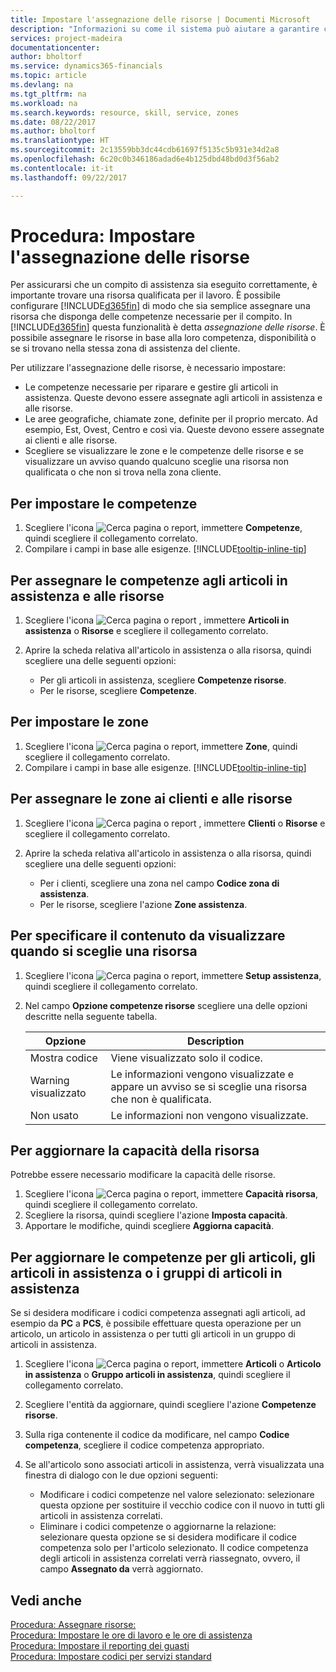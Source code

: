 ```yaml
---
title: Impostare l'assegnazione delle risorse | Documenti Microsoft
description: "Informazioni su come il sistema può aiutare a garantire che l'assegnazione venga fatta a chi ha le competenze necessarie per fornire a un servizio di assistenza."
services: project-madeira
documentationcenter: 
author: bholtorf
ms.service: dynamics365-financials
ms.topic: article
ms.devlang: na
ms.tgt_pltfrm: na
ms.workload: na
ms.search.keywords: resource, skill, service, zones
ms.date: 08/22/2017
ms.author: bholtorf
ms.translationtype: HT
ms.sourcegitcommit: 2c13559bb3dc44cdb61697f5135c5b931e34d2a8
ms.openlocfilehash: 6c20c0b346186adad6e4b125dbd48bd0d3f56ab2
ms.contentlocale: it-it
ms.lasthandoff: 09/22/2017

---
```


# <a name="how-to-set-up-resource-allocation"></a>Procedura: Impostare l'assegnazione delle risorse
Per assicurarsi che un compito di assistenza sia eseguito correttamente, è importante trovare una risorsa qualificata per il lavoro. È possibile configurare [!INCLUDE[d365fin](includes/d365fin_md.md)] di modo che sia semplice assegnare una risorsa che disponga delle competenze necessarie per il compito. In [!INCLUDE[d365fin](includes/d365fin_md.md)] questa funzionalità è detta _assegnazione delle risorse_. È possibile assegnare le risorse in base alla loro competenza, disponibilità o se si trovano nella stessa zona di assistenza del cliente. 

Per utilizzare l'assegnazione delle risorse, è necessario impostare:  
  
* Le competenze necessarie per riparare e gestire gli articoli in assistenza. Queste devono essere assegnate agli articoli in assistenza e alle risorse.  
* Le aree geografiche, chiamate zone, definite per il proprio mercato. Ad esempio, Est, Ovest, Centro e così via. Queste devono essere assegnate ai clienti e alle risorse.  
* Scegliere se visualizzare le zone e le competenze delle risorse e se visualizzare un avviso quando qualcuno sceglie una risorsa non qualificata o che non si trova nella zona cliente.  

## <a name="to-set-up-skills"></a>Per impostare le competenze
1. Scegliere l'icona ![Cerca pagina o report](media/ui-search/search_small.png "icona Cerca pagina o report"), immettere **Competenze**, quindi scegliere il collegamento correlato.  
2. Compilare i campi in base alle esigenze. [!INCLUDE[tooltip-inline-tip](includes/tooltip-inline-tip_md.md)]  

## <a name="to-assign-skills-to-service-items-and-resources"></a>Per assegnare le competenze agli articoli in assistenza e alle risorse
1. Scegliere l'icona ![Cerca pagina o report](media/ui-search/search_small.png "icona Cerca pagina o report") , immettere **Articoli in assistenza** o **Risorse** e scegliere il collegamento correlato.  
2. Aprire la scheda relativa all'articolo in assistenza o alla risorsa, quindi scegliere una delle seguenti opzioni:  
  
    * Per gli articoli in assistenza, scegliere **Competenze risorse**.  
    * Per le risorse, scegliere **Competenze**.  

## <a name="to-set-up-zones"></a>Per impostare le zone
1. Scegliere l'icona ![Cerca pagina o report](media/ui-search/search_small.png "icona Cerca pagina o report"), immettere **Zone**, quindi scegliere il collegamento correlato.  
2. Compilare i campi in base alle esigenze. [!INCLUDE[tooltip-inline-tip](includes/tooltip-inline-tip_md.md)]  

## <a name="to-assign-zones-to-customers-and-resources"></a>Per assegnare le zone ai clienti e alle risorse 
1. Scegliere l'icona ![Cerca pagina o report](media/ui-search/search_small.png "icona Cerca pagina o report") , immettere **Clienti** o **Risorse** e scegliere il collegamento correlato.  
2. Aprire la scheda relativa all'articolo in assistenza o alla risorsa, quindi scegliere una delle seguenti opzioni:  
  
    * Per i clienti, scegliere una zona nel campo **Codice zona di assistenza**.  
    * Per le risorse, scegliere l'azione **Zone assistenza**.  

## <a name="to-specify-what-to-show-when-a-resource-is-chosen"></a>Per specificare il contenuto da visualizzare quando si sceglie una risorsa
1. Scegliere l'icona ![Cerca pagina o report](media/ui-search/search_small.png "icona Cerca pagina o report"), immettere **Setup assistenza**, quindi scegliere il collegamento correlato. 
2. Nel campo **Opzione competenze risorse** scegliere una delle opzioni descritte nella seguente tabella.  
  
    |**Opzione**|**Description**|  
    |------------|-------------|  
    |Mostra codice | Viene visualizzato solo il codice.|  
    |Warning visualizzato | Le informazioni vengono visualizzate e appare un avviso se si sceglie una risorsa che non è qualificata.|  
    |Non usato | Le informazioni non vengono visualizzate.|  

## <a name="to-update-resource-capacity"></a>Per aggiornare la capacità della risorsa  
Potrebbe essere necessario modificare la capacità delle risorse.  
  
1. Scegliere l'icona ![Cerca pagina o report](media/ui-search/search_small.png "icona Cerca pagina o report"), immettere **Capacità risorsa**, quindi scegliere il collegamento correlato.  
2. Scegliere la risorsa, quindi scegliere l'azione **Imposta capacità**.  
3. Apportare le modifiche, quindi scegliere **Aggiorna capacità**.  

## <a name="to-update-skills-for-items-service-items-or-service-item-groups"></a>Per aggiornare le competenze per gli articoli, gli articoli in assistenza o i gruppi di articoli in assistenza
Se si desidera modificare i codici competenza assegnati agli articoli, ad esempio da **PC** a **PCS**, è possibile effettuare questa operazione per un articolo, un articolo in assistenza o per tutti gli articoli in un gruppo di articoli in assistenza.  
  
1. Scegliere l'icona ![Cerca pagina o report](media/ui-search/search_small.png "icona Cerca pagina o report"), immettere **Articoli** o **Articolo in assistenza** o **Gruppo articoli in assistenza**, quindi scegliere il collegamento correlato.  
2. Scegliere l'entità da aggiornare, quindi scegliere l'azione **Competenze risorse**.  
3. Sulla riga contenente il codice da modificare, nel campo **Codice competenza**, scegliere il codice competenza appropriato.  
4.  Se all'articolo sono associati articoli in assistenza, verrà visualizzata una finestra di dialogo con le due opzioni seguenti:  
  
    * Modificare i codici competenze nel valore selezionato: selezionare questa opzione per sostituire il vecchio codice con il nuovo in tutti gli articoli in assistenza correlati.  
    * Eliminare i codici competenze o aggiornarne la relazione: selezionare questa opzione se si desidera modificare il codice competenza solo per l'articolo selezionato. Il codice competenza degli articoli in assistenza correlati verrà riassegnato, ovvero, il campo **Assegnato da** verrà aggiornato.  
  
## <a name="see-also"></a>Vedi anche
[Procedura: Assegnare risorse:](service-how-to-allocate-resources.md)  
[Procedura: Impostare le ore di lavoro e le ore di assistenza](service-how-setup-work-service-hours.md)  
[Procedura: Impostare il reporting dei guasti](service-how-setup-fault-reporting.md)  
[Procedura: Impostare codici per servizi standard](service-how-setup-service-coding.md)  
 


